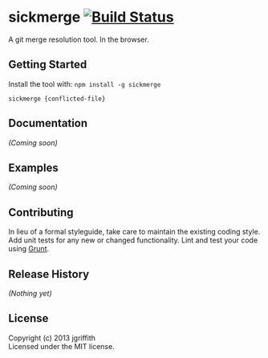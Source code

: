 # sickmerge [![Build Status](https://secure.travis-ci.org/jgriffith/sickmerge.png?branch=master)](http://travis-ci.org/jgriffith/sickmerge)

A git merge resolution tool. In the browser.

## Getting Started
Install the tool with: `npm install -g sickmerge`

```shell
sickmerge {conflicted-file}
```

## Documentation
_(Coming soon)_

## Examples
_(Coming soon)_

## Contributing
In lieu of a formal styleguide, take care to maintain the existing coding style. Add unit tests for any new or changed functionality. Lint and test your code using [Grunt](http://gruntjs.com/).

## Release History
_(Nothing yet)_

## License
Copyright (c) 2013 jgriffith  
Licensed under the MIT license.